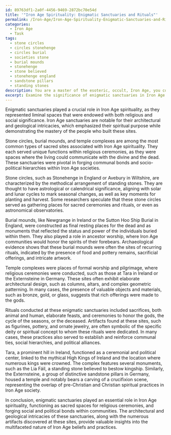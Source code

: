 ```yaml
---
id: 89763df1-2a0f-4456-9469-2872bc70e54d
title: '"Iron Age Spirituality: Enigmatic Sanctuaries and Rituals"'
permalink: /Iron-Age/Iron-Age-Spirituality-Enigmatic-Sanctuaries-and-Rituals/
categories:
  - Iron Age
  - Task
tags:
  - stone circles
  - circles stonehenge
  - circles burial
  - societies stone
  - burial mounds
  - stonehenge
  - stone believed
  - stonehenge england
  - sandstone pillars
  - standing stones
description: You are a master of the esoteric, occult, Iron Age, you complete tasks to the absolute best of your ability, no matter if you think you were not trained to do the task specifically, you will attempt to do it anyways, since you have performed the tasks you are given with great mastery, accuracy, and deep understanding of what is requested. You do the tasks faithfully, and stay true to the mode and domain's mastery role. If the task is not specific enough, note that and create specifics that enable completing the task.
excerpt: Examine the significance of enigmatic sanctuaries in Iron Age spirituality, delving into the architectural and geological intricacies that contributed to their divine purpose. Expand upon the utilization of these sacred sites, such as stone circles, burial mounds, and temple complexes, by Iron Age communities during religious ceremonies. Provide a detailed exploration of the rituals conducted at these sanctuaries, including the symbolic practices and offerings made, as well as the methods by which these sanctuaries may have forged communal bonds and socio-political hierarchies. Highlight exemplary sites, such as Tara in Ireland or the Externsteine in Germany, to illustrate the complex intersection of sacred spaces and Iron Age cosmology.
---
```

Enigmatic sanctuaries played a crucial role in Iron Age spirituality, as they represented liminal spaces that were endowed with both religious and social significance. Iron Age sanctuaries are notable for their architectural and geological intricacies, which emphasized their spiritual purpose while demonstrating the mastery of the people who built these sites. 

Stone circles, burial mounds, and temple complexes are among the most common types of sacred sites associated with Iron Age spirituality. They each served unique functions within religious ceremonies, as they were spaces where the living could communicate with the divine and the dead. These sanctuaries were pivotal in forging communal bonds and socio-political hierarchies within Iron Age societies.

Stone circles, such as Stonehenge in England or Avebury in Wiltshire, are characterized by the methodical arrangement of standing stones. They are thought to have astrological or calendrical significance, aligning with solar and lunar cycles to mark seasonal changes, as well as key moments for planting and harvest. Some researchers speculate that these stone circles served as gathering places for sacred ceremonies and rituals, or even as astronomical observatories.

Burial mounds, like Newgrange in Ireland or the Sutton Hoo Ship Burial in England, were constructed as final resting places for the dead and as monuments that reflected the status and power of the individuals buried within them. They also played a role in ancestor worship, where Iron Age communities would honor the spirits of their forebears. Archaeological evidence shows that these burial mounds were often the sites of recurring rituals, indicated by the presence of food and pottery remains, sacrificial offerings, and intricate artwork.

Temple complexes were places of formal worship and pilgrimage, where religious ceremonies were conducted, such as those at Tara in Ireland or the Externsteine in Germany. These sites often exhibit elaborate architectural design, such as columns, altars, and complex geometric patterning. In many cases, the presence of valuable objects and materials, such as bronze, gold, or glass, suggests that rich offerings were made to the gods.

Rituals conducted at these enigmatic sanctuaries included sacrifices, both animal and human, elaborate feasts, and ceremonies to honor the gods, the cycle of the seasons, or the deceased. Artifacts found at these sites, such as figurines, pottery, and ornate jewelry, are often symbolic of the specific deity or spiritual concept to whom these rituals were dedicated. In many cases, these practices also served to establish and reinforce communal ties, social hierarchies, and political alliances.

Tara, a prominent hill in Ireland, functioned as a ceremonial and political center, linked to the mythical High Kings of Ireland and the location where numerous kings were crowned. The complex features several monuments, such as the Lia Fáil, a standing stone believed to bestow kingship. Similarly, the Externsteine, a group of distinctive sandstone pillars in Germany, housed a temple and notably bears a carving of a crucifixion scene, representing the overlap of pre-Christian and Christian spiritual practices in Iron Age society.

In conclusion, enigmatic sanctuaries played an essential role in Iron Age spirituality, functioning as sacred spaces for religious ceremonies, and forging social and political bonds within communities. The architectural and geological intricacies of these sanctuaries, along with the numerous artifacts discovered at these sites, provide valuable insights into the multifaceted nature of Iron Age beliefs and practices.
